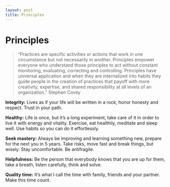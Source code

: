 ```yaml
---
layout: post
title: Principles
---
```


# Principles

> “Practices are specific activities or actions that work in one circumstance but not necessarily in another. Principles empower everyone who understand those principles to act without constant monitoring, evaluating, correcting and controlling. Principles have universal application and when they are internalized into habits they guide people in the creation of practices that payoff with more creativity, expertise, and shared responsibility at all levels of an organization.” Stephen Covey

**Integrity:** Lives as if your life will be written in a rock, honor honesty and respect.  Trust in your path.

**Healthy:** Life is once, but it’s a long experiment, take care of it in order to live it with energy and vitality. Exercise, eat healthily, meditate and sleep well.  Use habits so you can do it effortlessly.

**Seek mastery:** Always be improving and learning something new, prepare for the next you in 5 years. Take risks, move fast and break things, but wisely. Stay uncomfortable. Be antifragile.

**Helpfulness:**  Be the person that everybody knows that you are up for them, take a breath, listen carefully, think and solve.

**Quality time:** It’s what I call the time with family, friends and your partner. Make this time count.